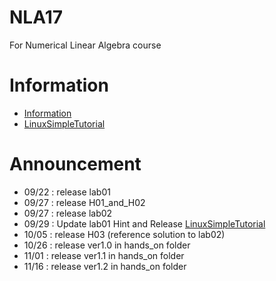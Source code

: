 # NLA17
For Numerical Linear Algebra course
# Information
* [Information](Information.md)
* [LinuxSimpleTutorial](LinuxSimpleTutorial.md)
# Announcement
- 09/22 : release lab01
- 09/27 : release H01_and_H02
- 09/27 : release lab02
- 09/29 : Update lab01 Hint and Release 
[LinuxSimpleTutorial](LinuxSimpleTutorial.md)
- 10/05 : release H03 (reference solution to lab02)
- 10/26 : release ver1.0 in hands_on folder
- 11/01 : release ver1.1 in hands_on folder
- 11/16 : release ver1.2 in hands_on folder